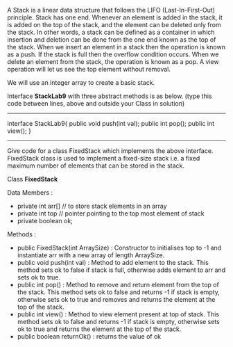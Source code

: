 A Stack is a linear data structure that follows the LIFO (Last-In-First-Out) principle. Stack has one end. Whenever an element is added in the stack, it is added on the top of the stack, and the element can be deleted only from the stack. In other words, a stack can be defined as a container in which insertion and deletion can be done from the one end known as the top of the stack.  When we insert an element in a stack then the operation is known as a push. If the stack is full then the overflow condition occurs. When we delete an element from the stack, the operation is known as a pop. A view operation will let us see the top element without removal.

We will use an integer array to create a basic stack.

Interface **StackLab9** with three abstract methods is as below. (type this code between lines, above and outside your Class in solution) 

______________________________________________________________________________
interface StackLab9{
public void push(int val);
public  int pop();
public int view();
}
___________________________________________________________________


Give code for a class FixedStack which implements the above interface. FixedStack class is used to implement a fixed-size stack i.e. a fixed maximum number of elements that can be stored in the stack. 

Class **FixedStack**

Data Members :
- private int arr[]  // to store stack elements in an array
- private int top   // pointer pointing to the top most element of stack
- private boolean ok;

Methods : 
- public FixedStack(int ArraySize) : Constructor to initialises top to -1 and instantiate arr with a new array of length ArraySize.
- public void push(int val) : Method to add element to the stack. This method sets ok to false  if stack is full, otherwise adds element to arr and sets ok to true. 
- public int pop() : Method to remove and return element from the top of the stack. This method sets ok to false and returns -1 if stack is empty, otherwise sets ok to true and removes and returns the element at the top of the stack.
- public int view() : Method to view element present at top of stack. This method sets ok to false and returns -1 if stack is empty,  otherwise sets ok to true and returns the element at the top of the stack.
- public boolean returnOk() : returns the value of ok
